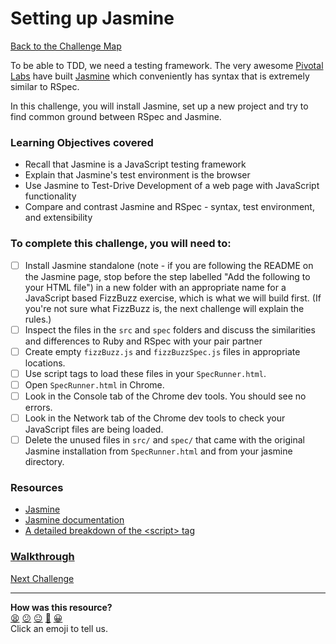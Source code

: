 # Setting up Jasmine

[Back to the Challenge Map](README.md)

To be able to TDD, we need a testing framework. The very awesome [Pivotal Labs](http://pivotal.io/labs) have built [Jasmine](https://github.com/Jasmine/jasmine) which conveniently has syntax that is extremely similar to RSpec.

In this challenge, you will install Jasmine, set up a new project and try to find common ground between RSpec and Jasmine.

### Learning Objectives covered
- Recall that Jasmine is a JavaScript testing framework
- Explain that Jasmine's test environment is the browser
- Use Jasmine to Test-Drive Development of a web page with JavaScript functionality
- Compare and contrast Jasmine and RSpec - syntax, test environment, and extensibility

### To complete this challenge, you will need to:

- [ ] Install Jasmine standalone (note - if you are following the README on the Jasmine page, stop before the step labelled "Add the following to your HTML file") in a new folder with an appropriate name for a JavaScript based FizzBuzz exercise, which is what we will build first. (If you're not sure what FizzBuzz is, the next challenge will explain the rules.)
- [ ] Inspect the files in the `src` and `spec` folders and discuss the similarities and differences to Ruby and RSpec with your pair partner
- [ ] Create empty `fizzBuzz.js` and `fizzBuzzSpec.js` files in appropriate locations.
- [ ] Use script tags to load these files in your `SpecRunner.html`.
- [ ] Open `SpecRunner.html` in Chrome.
- [ ] Look in the Console tab of the Chrome dev tools.  You should see no errors.
- [ ] Look in the Network tab of the Chrome dev tools to check your JavaScript files are being loaded.
- [ ] Delete the unused files in `src/` and `spec/` that came with the original Jasmine installation from `SpecRunner.html` and from your jasmine directory.

### Resources
- [Jasmine](https://github.com/jasmine/jasmine)
- [Jasmine documentation](http://jasmine.github.io/2.3/introduction.html)
- [A detailed breakdown of the &lt;script&gt; tag](http://www.sitepoint.com/a-detailed-breakdown-of-the-script-tag/)

### [Walkthrough](walkthroughs/setting_up_jasmine.md)

[Next Challenge](./fizzbuzz_in_javascript.md)

<!-- BEGIN GENERATED SECTION DO NOT EDIT -->

---

**How was this resource?**  
[😫](https://airtable.com/shrUJ3t7KLMqVRFKR?prefill_Repository=course&prefill_File=thermostat_es6/setting_up_jasmine.md&prefill_Sentiment=😫) [😕](https://airtable.com/shrUJ3t7KLMqVRFKR?prefill_Repository=course&prefill_File=thermostat_es6/setting_up_jasmine.md&prefill_Sentiment=😕) [😐](https://airtable.com/shrUJ3t7KLMqVRFKR?prefill_Repository=course&prefill_File=thermostat_es6/setting_up_jasmine.md&prefill_Sentiment=😐) [🙂](https://airtable.com/shrUJ3t7KLMqVRFKR?prefill_Repository=course&prefill_File=thermostat_es6/setting_up_jasmine.md&prefill_Sentiment=🙂) [😀](https://airtable.com/shrUJ3t7KLMqVRFKR?prefill_Repository=course&prefill_File=thermostat_es6/setting_up_jasmine.md&prefill_Sentiment=😀)  
Click an emoji to tell us.

<!-- END GENERATED SECTION DO NOT EDIT -->
